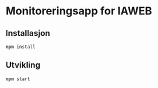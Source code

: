 # Monitoreringsapp for IAWEB

## Installasjon

```
npm install
```

## Utvikling

```
npm start
```
